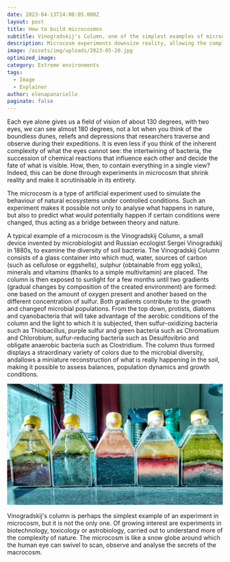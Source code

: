 ```yaml
---
date: 2023-04-13T14:00:05.000Z
layout: post
title: How to build microcosmos
subtitle: Vinogradskij's Column, one of the simplest examples of microcosm, explained.
description: Microcosm experiments downsize reality, allowing the complexity of nature to be studied. 
image: /assets/img/uploads/2023-05-20.jpg
optimized_image:
category: Extreme environments
tags:
  - Image
  - Explainer
author: elenapanariello
paginate: false
---
```

Each eye alone gives us a field of vision of about 130 degrees, with two eyes, we can see almost 180 degrees, not a lot when you think of the boundless dunes, reliefs and depressions that researchers traverse and observe during their expeditions. It is even less if you think of the inherent complexity of what the eyes cannot see: the intertwining of bacteria, the succession of chemical reactions that influence each other and decide the fate of what is visible. How, then, to contain everything in a single view? Indeed, this can be done through experiments in microcosm that shrink reality and make it scrutinisable in its entirety.

The microcosm is a type of artificial experiment used to simulate the behaviour of natural ecosystems under controlled conditions. Such an experiment makes it possible not only to analyse what happens in nature, but also to predict what would potentially happen if certain conditions were changed, thus acting as a bridge between theory and nature.

A typical example of a microcosm is the Vinogradskij Column, a small device invented by microbiologist and Russian ecologist Sergei Vinogradskij in 1880s, to examine the diversity of soil bacteria. The Vinogradskij Column consists of a glass container into which mud, water, sources of carbon (such as cellulose or eggshells), sulphur (obtainable from egg yolks), minerals and vitamins (thanks to a simple multivitamin) are placed. The column is then exposed to sunlight for a few months until two gradients (gradual changes by composition of the created environment) are formed: one based on the amount of oxygen present and another based on the different concentration of sulfur. Both gradients contribute to the growth and changeof microbial populations. From the top down, protists, diatoms and cyanobacteria that will take advantage of the aerobic conditions of the column and the light to which it is subjected, then sulfur-oxidizing bacteria such as Thiobacillus, purple sulfur and green bacteria such as Chromatium and Chlorobium, sulfur-reducing bacteria such as Desulfovibrio and obligate anaerobic bacteria such as Clostridium. The column thus formed displays a straordinary variety of colors due to the microbial diversity, andallows a miniature reconstruction of what is really happening in the soil, making it possible to assess balances, population dynamics and growth conditions.

![Alt text](/assets/img/uploads/2023-05-20.jpg "Vinograsky columns are often very colorful")

Vinogradskij's column is perhaps the simplest example of an experiment in microcosm, but it is not the only one. Of growing interest are experiments in biotechnology, toxicology or astrobiology, carried out to understand more of the complexity of nature. The microcosm is like a snow globe around which the human eye can swivel to scan, observe and analyse the secrets of the macrocosm.
